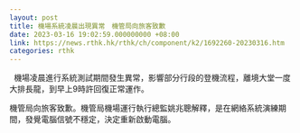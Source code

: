 ```yaml
---
layout: post
title: 機場系統凌晨出現異常　機管局向旅客致歉
date: 2023-03-16 19:02:59.000000000 +08:00
link: https://news.rthk.hk/rthk/ch/component/k2/1692260-20230316.htm
categories: rthk
---
```


  機場凌晨進行系統測試期間發生異常，影響部分行段的登機流程，離境大堂一度大排長龍，到早上9時許回復正常運作。

機管局向旅客致歉。機管局機場運行執行總監姚兆聰解釋，是在網絡系統演練期間，發覺電腦信號不穩定，決定重新啟動電腦。
